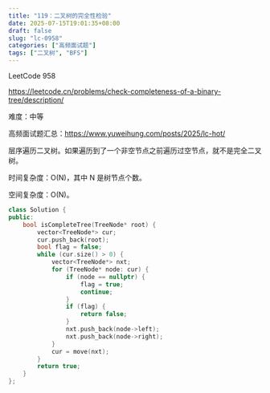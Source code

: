 ```yaml
---
title: "119：二叉树的完全性检验"
date: 2025-07-15T19:01:35+08:00
draft: false
slug: "lc-0958"
categories: ["高频面试题"]
tags: ["二叉树", "BFS"]
---
```


LeetCode 958

https://leetcode.cn/problems/check-completeness-of-a-binary-tree/description/

难度：中等

高频面试题汇总：https://www.yuweihung.com/posts/2025/lc-hot/

层序遍历二叉树。如果遍历到了一个非空节点之前遍历过空节点，就不是完全二叉树。

时间复杂度：O(N)，其中 N 是树节点个数。

空间复杂度：O(N)。

<!--more-->

```cpp
class Solution {
public:
    bool isCompleteTree(TreeNode* root) {
        vector<TreeNode*> cur;
        cur.push_back(root);
        bool flag = false;
        while (cur.size() > 0) {
            vector<TreeNode*> nxt;
            for (TreeNode* node: cur) {
                if (node == nullptr) {
                    flag = true;
                    continue;
                }
                if (flag) {
                    return false;
                }
                nxt.push_back(node->left);
                nxt.push_back(node->right);
            }
            cur = move(nxt);
        }
        return true;
    }
};
```
